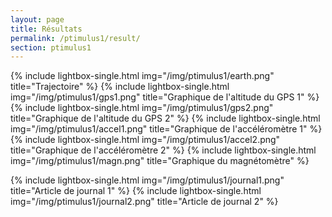 ```yaml
---
layout: page
title: Résultats
permalink: /ptimulus1/result/
section: ptimulus1
---
```


{% include lightbox-single.html img="/img/ptimulus1/earth.png" title="Trajectoire" %}
{% include lightbox-single.html img="/img/ptimulus1/gps1.png" title="Graphique de l'altitude du GPS 1" %}
{% include lightbox-single.html img="/img/ptimulus1/gps2.png" title="Graphique de l'altitude du GPS 2" %}
{% include lightbox-single.html img="/img/ptimulus1/accel1.png" title="Graphique de l'accéléromètre 1" %}
{% include lightbox-single.html img="/img/ptimulus1/accel2.png" title="Graphique de l'accéléromètre 2" %}
{% include lightbox-single.html img="/img/ptimulus1/magn.png" title="Graphique du magnétomètre" %}


{% include lightbox-single.html img="/img/ptimulus1/journal1.png" title="Article de journal 1" %}
{% include lightbox-single.html img="/img/ptimulus1/journal2.png" title="Article de journal 2" %}
